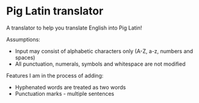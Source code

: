 # Pig Latin translator #

A translator to help you translate English into Pig Latin!

Assumptions:

- Input may consist of alphabetic characters only (A-Z, a-z, numbers and spaces)
- All punctuation, numerals, symbols and whitespace are not modified


Features I am in the process of adding:

- Hyphenated words are treated as two words
- Punctuation marks - multiple sentences